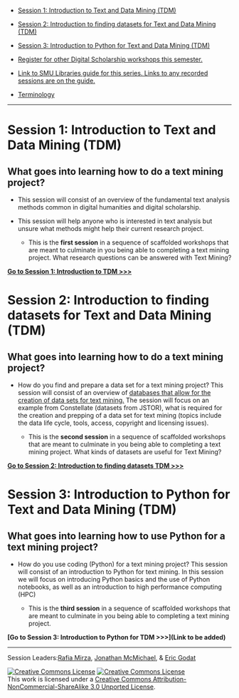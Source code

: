 * [Session 1: Introduction to Text and Data Mining (TDM)](https://github.com/SouthernMethodistUniversity/introTDM#session-1-introduction-to-text-and-data-mining-tdm)
* [Session 2: Introduction to finding datasets for Text and Data Mining (TDM)](https://github.com/SouthernMethodistUniversity/introTDM#session-2-introduction-to-finding-datasets-for-text-and-data-mining-tdm)
* [Session 3: Introduction to Python for Text and Data Mining (TDM)](https://github.com/SouthernMethodistUniversity/introTDM#session-3-introduction-to-python-for-text-and-data-mining-tdm)

* [Register for other Digital Scholarship workshops this semester.](https://libcal.smu.edu/calendar/?cid=-1&t=g&d=0000-00-00&cal=-1&ct=57548&inc=0)
* [Link to SMU Libraries guide for this series. Links to any recorded sessions are on the guide.](https://guides.smu.edu/textmining)
* [Terminology](https://github.com/SouthernMethodistUniversity/introTDM/blob/main/Sections/terminology.md)
----


# Session 1: Introduction to Text and Data Mining (TDM)

## What goes into learning how to do a text mining project?
* This session will consist of an overview of the fundamental text analysis methods common in digital humanities and digital scholarship.  
* This session will help anyone who is interested in text analysis but unsure what methods might help their current research project.

    * This is the **first session** in a sequence of scaffolded workshops that are meant to culminate in you being able to completing a text mining project. What research questions can be answered with Text Mining? 
  
**[Go to Session 1: Introduction to TDM >>>](https://github.com/SouthernMethodistUniversity/introTDM/blob/main/Sections/TDMintro.md)**  

# Session 2: Introduction to finding datasets for Text and Data Mining (TDM)

## What goes into learning how to do a text mining project?
* How do you find and prepare a data set for a text mining project? This session will consist of an overview of [databases that allow for the creation of data sets for text mining.](https://guides.smu.edu/az.php?t=45104) The session will focus on an example from Constellate (datasets from JSTOR), what is required for the creation and prepping of a data set for text mining (topics include the data life cycle, tools, access, copyright and licensing issues). 

    * This is the **second session** in a sequence of scaffolded workshops that are meant to culminate in you being able to completing a text mining project. What kinds of datasets are useful for Text Mining? 

**[Go to Session 2: Introduction to finding datasets TDM >>>](https://github.com/SouthernMethodistUniversity/introTDM/blob/main/Sections/TDMdata.md)** 

# Session 3: Introduction to Python for Text and Data Mining (TDM)

## What goes into learning how to use Python for a text mining project?
* How do you use coding (Python) for a text mining project? This session will consist of an introduction to Python for text mining. In this session we will focus on introducing Python basics and the use of Python notebooks, as well as an introduction to high performance computing (HPC) 

    * This is the **third session** in a sequence of scaffolded workshops that are meant to culminate in you being able to completing a text mining project. 

**[Go to Session 3: Introduction to Python for TDM >>>](Link to be added)**

-----
Session Leaders:[Rafia Mirza](http://guides.smu.edu/prf.php?account_id=142826/), [Jonathan McMichael](https://guides.smu.edu/prf.php?account_id=104877), & [Eric Godat](https://www.smu.edu/Provost/Data-Science-Institute/People) 

 
[![Creative Commons License](https://licensebuttons.net/l/by-nc-sa/3.0/88x31.png)](https://creativecommons.org/licenses/by-nc-sa/3.0/)
<a rel="license" href="http://creativecommons.org/licenses/by-nc-sa/3.0/"><img alt="Creative Commons License" style="border-width:0" src="https://i.creativecommons.org/l/by-nc-sa/3.0/88x31.png" /></a><br />This work is licensed under a <a rel="license" href="http://creativecommons.org/licenses/by-nc-sa/3.0/">Creative Commons Attribution-NonCommercial-ShareAlike 3.0 Unported License</a>.


